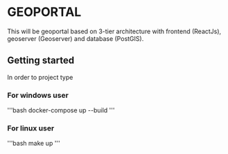 # GEOPORTAL

This will be geoportal based on 3-tier architecture with frontend (ReactJs), geoserver (Geoserver) and database (PostGIS).

## Getting started

In order to project type

### For windows user

'''bash
docker-compose up --build
'''

### For linux user

'''bash
make up
'''
